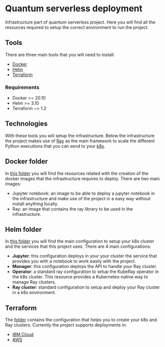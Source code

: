 # Quantum serverless deployment
Infrastructure part of quantum serverless project. Here you will find all the resources required to setup the correct environment to run the project.


## Tools

There are three main tools that you will need to install:
- [Docker](./docker)
- [Helm](./helm)
- [Terraform](./terraform)

### Requirements
- Docker >= 20.10
- Helm >= 3.10
- Terraform ~> 1.2


## Technologies

With these tools you will setup the infrastructure. Below the infrastructure the project makes use of [Ray](https://www.ray.io/) as the main framework to scale
the different Python executions that you can send to your [k8s](https://kubernetes.io/).


## Docker folder
In [this folder](./docker) you will find the resources related with the creation of the docker images that the infrastructure requires to deploy. There are two main images:
- Jupyter notebook: an image to be able to deploy a jupyter notebook in the infrastructure and make use of the project in a easy way without install anything locally.
- Ray: an image that contains the ray library to be used in the infrastructure.


## Helm folder
In [this folder](./helm) you will find the main configuration to setup your k8s cluster and the services that this project uses. There are 4 main configurations:
- **Jupyter**: this configuration deploys in your your cluster the service that provides you with a notebook to work easily with the project.
- **Manager**: this configuration deploys the API to handle your Ray cluster.
- **Operator**: a standard ray configuration to setup the KubeRay operator in the k8s cluster. This resource provides a Kubernetes-native way to manage Ray clusters.
- **Ray cluster**: standard configuration to setup and deploy your Ray cluster in a k8s environment.


## Terraform
The [folder](./terraform) contains the configuration that helps you to create your k8s and Ray clusters. Currently the project supports deployments in:
- [IBM Cloud](https://cloud.ibm.com/login)
- [AWS](https://aws.amazon.com/)
